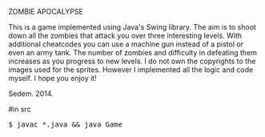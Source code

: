 ZOMBIE APOCALYPSE

This is a game implemented using Java's Swing library. The aim is to shoot down all the zombies that attack you over three interesting levels. With additional cheatcodes you can use a machine gun instead of a pistol or even an army tank.
The number of zombies and difficulty in defeating them increases as you progress to new levels.
I do not own the copyrights to the images used for the sprites. However I implemented all the logic and code myself.
I hope you enjoy it!

Sedem. 2014. 

#in src
<pre>
$ javac *.java && java Game
</pre>
